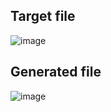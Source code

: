 ## Target file
![image](https://github.com/Pranay-Pandey/PlayCSS-solutions/assets/79053599/122d1129-eb7a-4861-a4e1-d008e0416cb0)

## Generated file
![image](https://github.com/Pranay-Pandey/PlayCSS-solutions/assets/79053599/330b515b-9f6b-477a-b0a2-9763f26bff7f)
